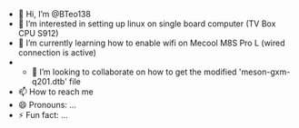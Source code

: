 - 👋 Hi, I’m @BTeo138
- 👀 I’m interested in setting up linux on single board computer (TV Box CPU S912)
- 🌱 I’m currently learning how to enable wifi on Mecool M8S Pro L (wired connection is active)
- - 💞️ I’m looking to collaborate on how to get the modified 'meson-gxm-q201.dtb' file
- 📫 How to reach me 
- 😄 Pronouns: ...
- ⚡ Fun fact: ...

<!---
BTeo138/BTeo138 is a ✨ special ✨ repository because its `README.md` (this file) appears on your GitHub profile.
You can click the Preview link to take a look at your changes.
--->

